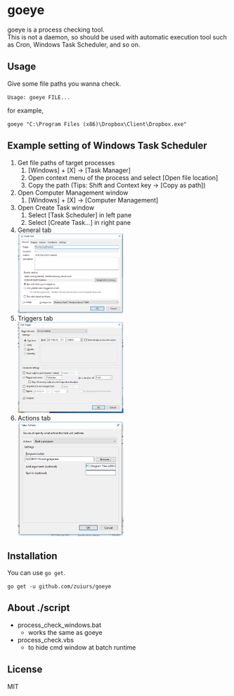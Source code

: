 # goeye

goeye is a process checking tool.  
This is not a daemon, so should be used with automatic execution tool such as Cron, Windows Task Scheduler, and so on.

## Usage

Give some file paths you wanna check.

```
Usage: goeye FILE...
```

for example,

```
goeye "C:\Program Files (x86)\Dropbox\Client\Dropbox.exe"
```

## Example setting of Windows Task Scheduler

1. Get file paths of target processes
	1. [Windows] + [X] -> [Task Manager]
	1. Open context menu of the process and select [Open file location]
	1. Copy the path (Tips: Shift and Context key -> [Copy as path])
1. Open Computer Management window
	1. [Windows] + [X] -> [Computer Management]
1. Open Create Task window
	1. Select [Task Scheduler] in left pane
	1. Select [Create Task...] in right pane
1. General tab  
	<img src="./img/image01.png" alt="GeneralTab" width="50%" height="50%" />
1. Triggers tab  
	<img src="./img/image02.png" alt="TriggersTab" width="50%" height="50%" />
1. Actions tab  
	<img src="./img/image03.png" alt="ActionsTab" width="50%" height="50%" />

## Installation

You can use `go get`.

```
go get -u github.com/zuiurs/goeye
```

## About ./script

- process_check_windows.bat
	- works the same as goeye
- process_check.vbs
	- to hide cmd window at batch runtime

## License

MIT
